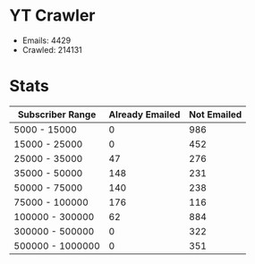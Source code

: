 # YT Crawler
- Emails: 4429
- Crawled: 214131

# Stats
| Subscriber Range  | Already Emailed | Not Emailed |
|-------|-------|-------|
| 5000 - 15000 | 0 | 986 |
| 15000 - 25000 | 0 | 452 |
| 25000 - 35000 | 47 | 276 |
| 35000 - 50000 | 148 | 231 |
| 50000 - 75000 | 140 | 238 |
| 75000 - 100000 | 176 | 116 |
| 100000 - 300000 | 62 | 884 |
| 300000 - 500000 | 0 | 322 |
| 500000 - 1000000 | 0 | 351 |
